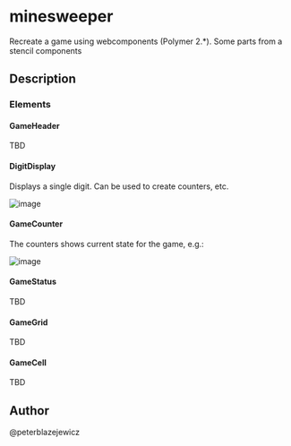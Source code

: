 # minesweeper

Recreate a game using webcomponents (Polymer 2.*). Some parts from a stencil components

## Description

### Elements

#### GameHeader

TBD

#### DigitDisplay

Displays a single digit. Can be used to create counters, etc.

![image](https://user-images.githubusercontent.com/14539/29753498-28fb84ce-8b73-11e7-92da-2dabda35b69c.png)

#### GameCounter

The counters shows current state for the game, e.g.:

![image](https://user-images.githubusercontent.com/14539/29753883-bdcffdf8-8b7a-11e7-904f-606a0bc3a394.png)

#### GameStatus

TBD

#### GameGrid

TBD

#### GameCell

TBD

## Author

@peterblazejewicz
